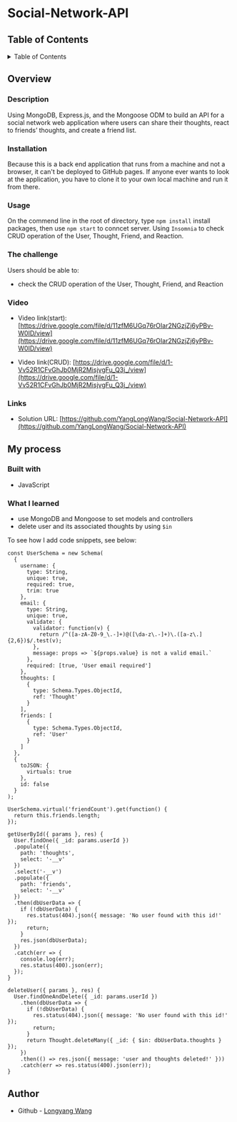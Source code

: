 # Social-Network-API

## Table of Contents 

<details>
<summary>Table of Contents</summary>

- [Overview](#overview)
  - [Description](#description)
  - [Installation](#installation)
  - [Usage](#usage)
  - [The challenge](#the-challenge)
  - [Video](#video)
  - [Links](#links)
- [My process](#my-process)
  - [Built with](#built-with)
  - [What I learned](#what-i-learned)
- [Author](#author)

</details>

## Overview

### Description

Using MongoDB, Express.js, and the Mongoose ODM to build an API for a social network web application where users can share their thoughts, react to friends’ thoughts, and create a friend list.

### Installation

Because this is a back end application that runs from a machine and not a browser, it can't be deployed to GitHub pages. If anyone ever wants to look at the application, you have to clone it to your own local machine and run it from there.


### Usage

On the commend line in the  root of directory, type `npm install` install packages, then use `npm start` to conncet server. Using `Insomnia` to check CRUD operation of the User, Thought, Friend, and Reaction.

### The challenge

Users should be able to:

- check the CRUD operation of the User, Thought, Friend, and Reaction

### Video

- Video link(start): [https://drive.google.com/file/d/11zfM6UGq76rOIar2NGzjZj6yPBv-W0ID/view](https://drive.google.com/file/d/11zfM6UGq76rOIar2NGzjZj6yPBv-W0ID/view)

- Video link(CRUD): [https://drive.google.com/file/d/1-Vv52R1CFvGhJb0MjR2MisjvgFu_Q3j_/view](https://drive.google.com/file/d/1-Vv52R1CFvGhJb0MjR2MisjvgFu_Q3j_/view)

### Links

- Solution URL: [https://github.com/YangLongWang/Social-Network-API](https://github.com/YangLongWang/Social-Network-API)

## My process

### Built with

- JavaScript

### What I learned

- use MongoDB and Mongoose to set models and controllers
- delete user and its associated thoughts by using `$in`

To see how I add code snippets, see below:

```JS
const UserSchema = new Schema(
  {
    username: {
      type: String,
      unique: true,
      required: true,
      trim: true
    },
    email: {
      type: String,
      unique: true,
      validate: {
        validator: function(v) {
          return /^([a-zA-Z0-9_\.-]+)@([\da-z\.-]+)\.([a-z\.]{2,6})$/.test(v);
        },
        message: props => `${props.value} is not a valid email.`
      },
      required: [true, 'User email required']
    },
    thoughts: [
      {
        type: Schema.Types.ObjectId,
        ref: 'Thought'
      }
    ],
    friends: [
      {
        type: Schema.Types.ObjectId,
        ref: 'User'
      }
    ]
  },
  {
    toJSON: {
      virtuals: true
    },
    id: false
  }
);

UserSchema.virtual('friendCount').get(function() {
  return this.friends.length;
});

getUserById({ params }, res) {
  User.findOne({ _id: params.userId })
  .populate({
    path: 'thoughts',
    select: '-__v'
  })
  .select('-__v')
  .populate({
    path: 'friends',
    select: '-__v'
  })
  .then(dbUserData => {
    if (!dbUserData) {
      res.status(404).json({ message: 'No user found with this id!' });
      return;
    }
    res.json(dbUserData);
  })
  .catch(err => {
    console.log(err);
    res.status(400).json(err);
  });
}

deleteUser({ params }, res) {
  User.findOneAndDelete({ _id: params.userId })
    .then(dbUserData => {
      if (!dbUserData) {
        res.status(404).json({ message: 'No user found with this id!' });
        return;
      } 
      return Thought.deleteMany({ _id: { $in: dbUserData.thoughts } });
    })
    .then(() => res.json({ message: 'user and thoughts deleted!' }))
    .catch(err => res.status(400).json(err));
}
```

## Author

- Github - [Longyang Wang](https://github.com/YangLongWang)
